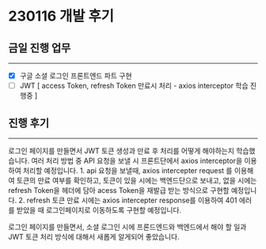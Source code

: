 # 230116 개발 후기
## 금일 진행 업무
---
- [x]  구글 소셜 로그인 프론트엔드 파트 구현
- [ ]  JWT [ access Token, refresh Token 만료시 처리 - axios interceptor 학습 진행중 ]

## 진행 후기
---
로그인 페이지를 만들면서 JWT 토큰 생성과 만료 후 처리를 어떻게 해야하는지 학습했습니다.
여러 처리 방법 중 API 요청을 보낼 시 프론트단에서 axios interceptor을 이용하여 처리할 예정입니다.
    1. api 요청을 보낼때, axios intercepter request 를 이용해여 토큰의 만료 여부를 확인하고, 토큰이 있을 시에는 백엔드단으로 보내고, 없을 시에는 refresh Token을 헤더에 담아 acess Token을 재발급 받는 방식으로 구현할 예정입니다.
    2. refresh 토큰 만료 시에는 axios intercepter response를 이용하여 401 에러를 받았을 때 로그인페이지로 이동하도록 구현할 예정입니다.

로그인 페이지를 만들면서, 소셜 로그인 시에 프론드엔드와 백엔드에서 해야 할 일과 JWT 토큰 처리 방식에 대해서 새롭게 알게되어 좋았습니다.
